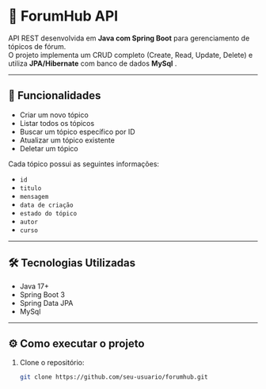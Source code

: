 # 📌 ForumHub API

API REST desenvolvida em **Java com Spring Boot** para gerenciamento de tópicos de fórum.  
O projeto implementa um CRUD completo (Create, Read, Update, Delete) e utiliza **JPA/Hibernate** com banco de dados **MySql** .

---

## 🚀 Funcionalidades

- Criar um novo tópico  
- Listar todos os tópicos  
- Buscar um tópico específico por ID  
- Atualizar um tópico existente  
- Deletar um tópico  

Cada tópico possui as seguintes informações:
- `id`
- `titulo`
- `mensagem`
- `data de criação`
- `estado do tópico`
- `autor`
- `curso`

---

## 🛠️ Tecnologias Utilizadas

- Java 17+  
- Spring Boot 3  
- Spring Data JPA  
- MySql  

---

## ⚙️ Como executar o projeto

1. Clone o repositório:  
   ```bash
   git clone https://github.com/seu-usuario/forumhub.git
